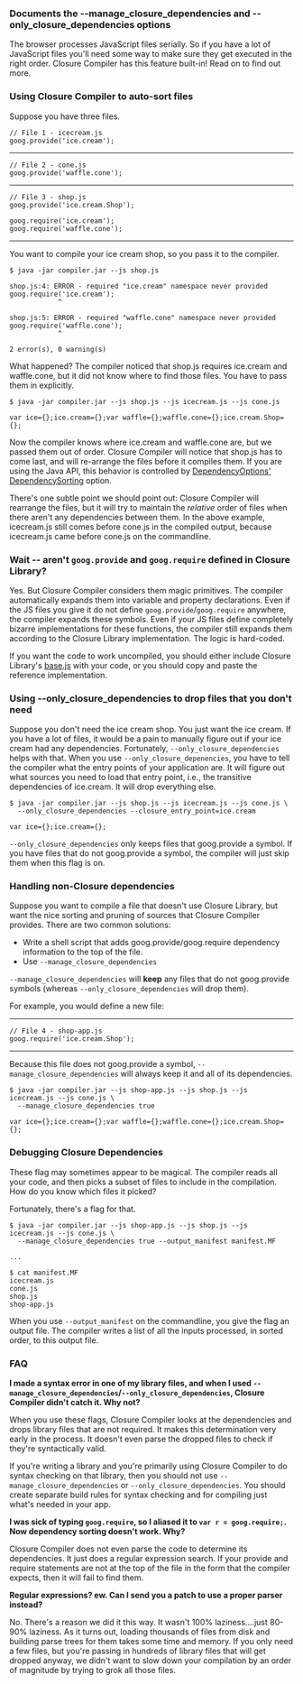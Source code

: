 ### Documents the --manage_closure_dependencies and --only_closure_dependencies options

The browser processes JavaScript files serially. So if you have a lot of JavaScript files you'll need some way to make sure they get executed in the right order. Closure Compiler has this feature built-in! Read on to find out more.

### Using Closure Compiler to auto-sort files

Suppose you have three files.

    // File 1 - icecream.js
    goog.provide('ice.cream');
----
    // File 2 - cone.js
    goog.provide('waffle.cone');
----
    // File 3 - shop.js
    goog.provide('ice.cream.Shop');
    
    goog.require('ice.cream');
    goog.require('waffle.cone');
----

You want to compile your ice cream shop, so you pass it to the compiler.

    $ java -jar compiler.jar --js shop.js
    
    shop.js:4: ERROR - required "ice.cream" namespace never provided
    goog.require('ice.cream');
                ^
    
    shop.js:5: ERROR - required "waffle.cone" namespace never provided
    goog.require('waffle.cone');
                ^
    
    2 error(s), 0 warning(s)

What happened? The compiler noticed that shop.js requires ice.cream and waffle.cone, but it did not know where to find those files. You have to pass them in explicitly.

    $ java -jar compiler.jar --js shop.js --js icecream.js --js cone.js
    
    var ice={};ice.cream={};var waffle={};waffle.cone={};ice.cream.Shop={};

Now the compiler knows where ice.cream and waffle.cone are, but we passed them out of order. Closure Compiler will notice that shop.js has to come last, and will re-arrange the files before it compiles them. If you are using the Java API, this behavior is controlled by [DependencyOptions' DependencySorting](http://closure-compiler.googlecode.com/git/javadoc/com/google/javascript/jscomp/DependencyOptions.html) option.

There's one subtle point we should point out: Closure Compiler will rearrange the files, but it will try to maintain the *relative* order of files when there aren't any dependencies between them. In the above example, icecream.js still comes before cone.js in the compiled output, because icecream.js came before cone.js on the commandline.

### Wait -- aren't `goog.provide` and `goog.require` defined in Closure Library?

Yes. But Closure Compiler considers them magic primitives. The compiler automatically expands them into variable and property declarations. Even if the JS files you give it do not define `goog.provide`/`goog.require` anywhere, the compiler expands these symbols. Even if your JS files define completely bizarre implementations for these functions, the compiler still expands them according to the Closure Library implementation. The logic is hard-coded. 

If you want the code to work uncompiled, you should either include Closure Library's [base.js](https://github.com/google/closure-library/blob/master/closure/goog/base.js) with your code, or you should copy and paste the reference implementation.

### Using --only_closure_dependencies to drop files that you don't need

Suppose you don't need the ice cream shop. You just want the ice cream. If you have a lot of files, it would be a pain to manually figure out if your ice cream had any dependencies. Fortunately, `--only_closure_dependencies` helps with that. When you use `--only_closure_depenencies`, you have to tell the compiler what the entry points of your application are. It will figure out what sources you need to load that entry point, i.e., the transitive dependencies of ice.cream. It will drop everything else.

    $ java -jar compiler.jar --js shop.js --js icecream.js --js cone.js \
      --only_closure_dependencies --closure_entry_point=ice.cream
    
    var ice={};ice.cream={};

`--only_closure_dependencies` only keeps files that goog.provide a symbol. If you have files that do not goog.provide a symbol, the compiler will just skip them when this flag is on.

### Handling non-Closure dependencies

Suppose you want to compile a file that doesn't use Closure Library, but want the nice sorting and pruning of sources that Closure Compiler provides. There are two common solutions:

- Write a shell script that adds goog.provide/goog.require dependency information to the top of the file.
- Use `--manage_closure_dependencies`

`--manage_closure_dependencies` will **keep** any files that do not goog.provide symbols (whereas `--only_closure_dependencies` will drop them).

For example, you would define a new file:

----
    // File 4 - shop-app.js
    goog.require('ice.cream.Shop');
----

Because this file does not goog.provide a symbol, `--manage_closure_dependencies` will always keep it and all of its dependencies.

    $ java -jar compiler.jar --js shop-app.js --js shop.js --js icecream.js --js cone.js \
      --manage_closure_dependencies true
    
    var ice={};ice.cream={};var waffle={};waffle.cone={};ice.cream.Shop={};

### Debugging Closure Dependencies

These flag may sometimes appear to be magical. The compiler reads all your code, and then picks a subset of files to include in the compilation. How do you know which files it picked?

Fortunately, there's a flag for that.

    $ java -jar compiler.jar --js shop-app.js --js shop.js --js icecream.js --js cone.js \
      --manage_closure_dependencies true --output_manifest manifest.MF
    
    ...
    
    $ cat manifest.MF
    icecream.js
    cone.js
    shop.js
    shop-app.js

When you use `--output_manifest` on the commandline, you give the flag an output file. The compiler writes a list of all the inputs processed, in sorted order, to this output file.

### FAQ

**I made a syntax error in one of my library files, and when I used `--manage_closure_dependencies`/`--only_closure_dependencies`, Closure Compiler didn't catch it. Why not?**

When you use these flags, Closure Compiler looks at the dependencies and drops library files that are not required. It makes this determination very early in the process. It doesn't even parse the dropped files to check if they're syntactically valid.

If you're writing a library and you're primarily using Closure Compiler to do syntax checking on that library, then you should not use `--manage_closure_dependencies` or `--only_closure_dependencies`. You should create separate build rules for syntax checking and for compiling just what's needed in your app.

**I was sick of typing `goog.require`, so I aliased it to `var r = goog.require;`. Now dependency sorting doesn't work. Why?**

Closure Compiler does not even parse the code to determine its dependencies. It just does a regular expression search. If your provide and require statements are not at the top of the file in the form that the compiler expects, then it will fail to find them.

**Regular expressions? ew. Can I send you a patch to use a proper parser instead?**

No. There's a reason we did it this way. It wasn't 100% laziness....just 80-90% laziness. As it turns out, loading thousands of files from disk and building parse trees for them takes some time and memory. If you only need a few files, but you're passing in hundreds of library files that will get dropped anyway, we didn't want to slow down your compilation by an order of magnitude by trying to grok all those files.
